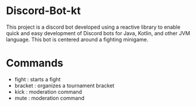 # Discord-Bot-kt
This project is a discord bot developed using a reactive library to enable quick and easy development of Discord bots for Java, Kotlin, and other JVM language.
This bot is centered around a fighting minigame.

# Commands
* fight : starts a fight
* bracket : organizes a tournament bracket
* kick : moderation command
* mute : moderation command
